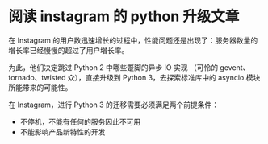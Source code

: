 # 阅读 instagram 的 python 升级文章

<!--
ID: 5da98de2-1d4a-4a20-9adc-6d8686b550c2
Status: publish
Date: 2017-08-16T17:03:00
Modified: 2020-05-16T11:49:45
wp_id: 353
-->

在 Instagram 的用户数迅速增长的过程中，性能问题还是出现了：服务器数量的增长率已经慢慢的超过了用户增长率。

为此，他们决定跳过 Python 2 中哪些蹩脚的异步 IO 实现 （可怜的 gevent、tornado、twisted 众），直接升级到 Python 3，去探索标准库中的 asyncio 模块所能带来的可能性。

在 Instagram，进行 Python 3 的迁移需要必须满足两个前提条件：

- 不停机，不能有任何的服务因此不可用
- 不能影响产品新特性的开发
